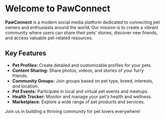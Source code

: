 # Welcome to PawConnect

**PawConnect** is a modern social media platform dedicated to connecting pet owners and enthusiasts around the world. Our mission is to create a vibrant community where users can share their pets' stories, discover new friends, and access valuable pet-related resources.

## Key Features

- **Pet Profiles:** Create detailed and customizable profiles for your pets.
- **Content Sharing:** Share photos, videos, and stories of your furry friends.
- **Community Groups:** Join groups based on pet type, breed, interests, and location.
- **Pet Events:** Participate in local and virtual pet events and meetups.
- **Health Tracker:** Monitor and manage your pet's health and wellness.
- **Marketplace:** Explore a wide range of pet products and services.

Join us in building a thriving community for pet lovers everywhere!

